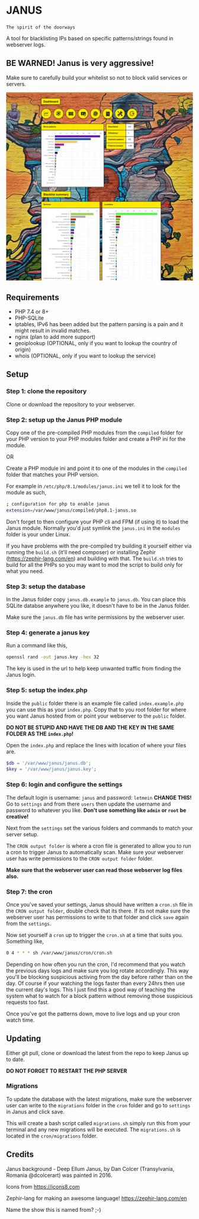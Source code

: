 # JANUS
`The spirit of the doorways`

A tool for blacklisting IPs based on specific patterns/strings found in webserver logs.

## BE WARNED! Janus is very aggressive!
Make sure to carefully build your whitelist so not to block valid services or servers.

![Snapshot](https://github.com/kytschi/janus/blob/main/screenshot.jpg)

## Requirements
* PHP 7.4 or 8+
* PHP-SQLite
* iptables, IPv6 has been added but the pattern parsing is a pain and it might result in invalid matches.
* nginx (plan to add more support)
* geoiplookup (OPTIONAL, only if you want to lookup the country of origin)
* whois (OPTIONAL, only if you want to lookup the service)

## Setup

### Step 1: clone the repository
Clone or download the repository to your webserver.

### Step 2: setup up the Janus PHP module
Copy one of the pre-compiled PHP modules from the `compiled` folder for your PHP version to your PHP modules folder and create a PHP ini for the module.

OR

Create a PHP module ini and point it to one of the modules in the `compiled` folder that matches your PHP version.

For example in `/etc/php/8.1/modules/janus.ini` we tell it to look for the module as such,
```sh
; configuration for php to enable janus
extension=/var/www/janus/compiled/php8.1-janus.so
```

Don't forget to then configure your PHP cli and FPM (if using it) to load the Janus module. Normally you'd just symlink the `janus.ini` in the `modules` folder is your under Linux.

If you have problems with the pre-compiled try building it yourself either via running the `build.sh` (it'll need composer) or installing Zephir (https://zephir-lang.com/en) and building with that. The `build.sh` tries to build for all the PHPs so you may want to mod the script to build only for what you need.

### Step 3: setup the database
In the Janus folder copy `janus.db.example` to `janus.db`. You can place this SQLite databse anywhere you like, it doesn't have to be in the Janus folder.

Make sure the `janus.db` file has write permissions by the webserver user.

### Step 4: generate a janus key
Run a command like this,
```sh
openssl rand -out janus.key -hex 32
```

The key is used in the url to help keep unwanted traffic from finding the Janus login.

### Step 5: setup the index.php
Inside the `public` folder there is an example file called `index.example.php` you can use this as your `index.php`. Copy that to you root folder for where you want Janus hosted from or point your webserver to the `public` folder.

**DO NOT BE STUPID AND HAVE THE DB AND THE KEY IN THE SAME FOLDER AS THE `index.php`!**

Open the `index.php` and replace the lines with location of where your files are.

```php
$db = '/var/www/janus/janus.db';
$key = '/var/www/janus/janus.key';
```

### Step 6: login and configure the settings
The default login is username: `janus` and password: `letmein` **CHANGE THIS!** Go to `settings` and from there `users` then update the username and password to whatever you like. **Don't use something like `admin` or `root` be creative!**

Next from the `settings` set the various folders and commands to match your server setup.

The `CRON output folder` is where a cron file is generated to allow you to run a cron to trigger Janus to automatically scan. Make sure your webserver user has write permissions to the `CRON output folder` folder.

**Make sure that the webserver user can read those webserver log files also.**

### Step 7: the cron
Once you've saved your settings, Janus should have written a `cron.sh` file in the `CRON output folder`, double check that its there. If its not make sure the webserver user has permissions to write to that folder and click `save` again from the `settings`.

Now set yourself a `cron` up to trigger the `cron.sh` at a time that suits you. Something like,
```sh
0 4 * * * sh /var/www/janus/cron/cron.sh
```

Depending on how often you run the cron, I'd recommend that you watch the previous days logs and make sure you log rotate accordingly. This way you'll be blocking suspicious activing from the day before rather than on the day. Of course if your watching the logs faster than every 24hrs then use the current day's logs. This I just find this a good way of teaching the system what to watch for a block pattern without removing those suspicious requests too fast.

Once you've got the patterns down, move to live logs and up your cron watch time.

## Updating

Either git pull, clone or download the latest from the repo to keep Janus up to date.

**DO NOT FORGET TO RESTART THE PHP SERVER**

### Migrations
To update the database with the latest migrations, make sure the webserver user can write to the `migrations` folder in the `cron` folder and go to `settings` in Janus and click save.

This will create a bash script called `migrations.sh` simply run this from your terminal and any new migrations will be executed. The `migrations.sh` is located in the `cron/migrations` folder.

## Credits
Janus background - Deep Ellum Janus, by Dan Colcer (Transylvania, Romania @dcolcerart) was painted in 2016.

Icons from https://icons8.com

Zephir-lang for making an awesome language!
https://zephir-lang.com/en

Name the show this is named from? ;-)